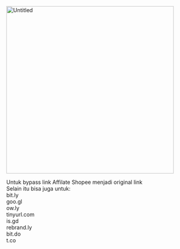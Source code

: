 <img width="440" alt="Untitled" src="https://github.com/user-attachments/assets/6899e5dd-1083-47bd-b28e-53caf7279495"><br />


Untuk bypass link Affilate Shopee menjadi original link<br />
Selain itu bisa juga untuk: <br />
bit.ly<br />
goo.gl<br />
ow.ly<br />
tinyurl.com<br />
is.gd<br />
rebrand.ly<br />
bit.do<br />
t.co
